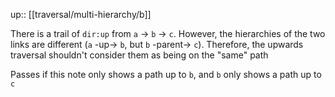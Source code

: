 up:: [[traversal/multi-hierarchy/b]]

There is a trail of `dir:up`  from `a` -> `b` -> `c`.
However, the hierarchies of the two links are different (`a` -up-> `b`, but `b` -parent-> `c`).
Therefore, the upwards traversal shouldn't consider them as being on the "same" path

Passes if this note only shows a path up to `b`, and `b` only shows a path up to `c`

